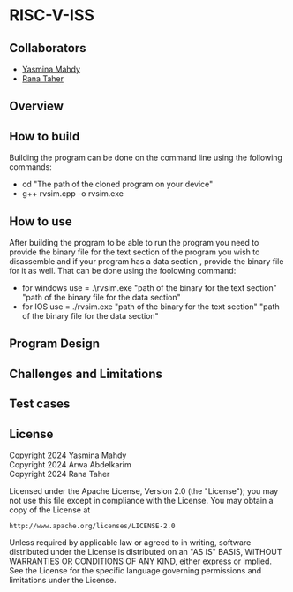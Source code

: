 # RISC-V-ISS

## Collaborators
* [Yasmina Mahdy](https://github.com/Yasmina-Mahdy)
* [Rana Taher](https://github.com/rana5679)

## Overview


## How to build 
Building the program can be done on the command line using the following commands:
- cd "The path of the cloned program on your device"
- g++ rvsim.cpp -o rvsim.exe 

## How to use 
After building the program to be able to run the program you need to provide the binary file for the text section of the program you wish to disassemble 
and if your program has a data section , provide the binary file for it as well. 
That can be done using the foolowing command:
- for windows use = .\rvsim.exe "path of the binary for the text section"  "path of the binary file for the data section"
- for IOS use = ./rvsim.exe "path of the binary for the text section"  "path of the binary file for the data section"


## Program Design

## Challenges and Limitations


## Test cases 



  
## License
Copyright 2024 Yasmina Mahdy  
Copyright 2024 Arwa Abdelkarim  
Copyright 2024 Rana Taher  

Licensed under the Apache License, Version 2.0 (the "License");
you may not use this file except in compliance with the License.
You may obtain a copy of the License at

    http://www.apache.org/licenses/LICENSE-2.0

Unless required by applicable law or agreed to in writing, software
distributed under the License is distributed on an "AS IS" BASIS,
WITHOUT WARRANTIES OR CONDITIONS OF ANY KIND, either express or implied.
See the License for the specific language governing permissions and
limitations under the License.
